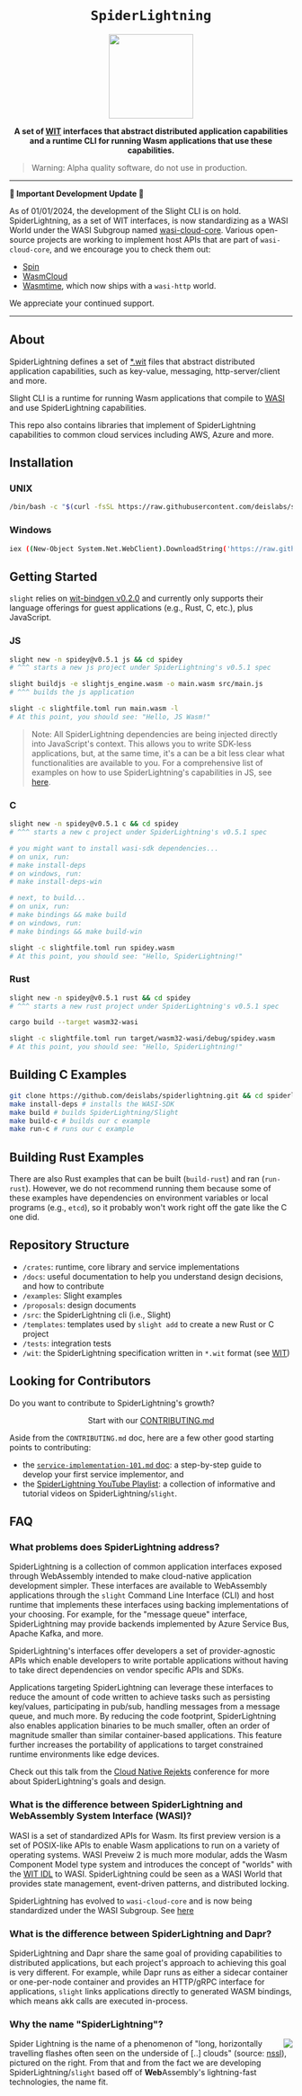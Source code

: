 
<div align="center">
  <h1><code>SpiderLightning</code></h1>
  <img src="docs/images/spiderlightning_logo_alt2.png" width="150px" />
  <p>
    <strong> A set of
    <a href="https://github.com/WebAssembly/component-model/blob/main/design/mvp/WIT.md">WIT</a> interfaces that abstract distributed application capabilities and a runtime CLI for running Wasm applications that use these capabilities. 
    </strong>
  </p>
</div>

> Warning: Alpha quality software, do not use in production.

---

**🚧 Important Development Update 🚧**

As of 01/01/2024, the development of the Slight CLI is on hold. SpiderLightning, as a set of WIT interfaces, is now standardizing as a WASI World under the WASI Subgroup named [wasi-cloud-core](https://github.com/WebAssembly/wasi-cloud-core). Various open-source projects are working to implement host APIs that are part of `wasi-cloud-core`, and we encourage you to check them out:
- [Spin](https://github.com/fermyon/spin)
- [WasmCloud](https://github.com/wasmCloud/wasmCloud)
- [Wasmtime](https://github.com/bytecodealliance/wasmtime), which now ships with a `wasi-http` world.

We appreciate your continued support.

---

## About
SpiderLightning defines a set of [*.wit](https://github.com/WebAssembly/component-model/blob/main/design/mvp/WIT.md) files that abstract distributed application capabilities, such as key-value, messaging, http-server/client and more.

Slight CLI is a runtime for running Wasm applications that compile to [WASI](https://wasi.dev/) and use SpiderLightning capabilities.

This repo also contains libraries that implement of SpiderLightning capabilities to common cloud services including AWS, Azure and more.

## Installation

### UNIX

```sh
/bin/bash -c "$(curl -fsSL https://raw.githubusercontent.com/deislabs/spiderlightning/main/install.sh)"
```

### Windows

```sh
iex ((New-Object System.Net.WebClient).DownloadString('https://raw.githubusercontent.com/deislabs/spiderlightning/main/install.ps1'))
```

## Getting Started

`slight` relies on [wit-bindgen v0.2.0](https://github.com/bytecodealliance/wit-bindgen) and currently only supports their language offerings for guest applications (e.g., Rust, C, etc.), plus JavaScript.

### JS

```sh
slight new -n spidey@v0.5.1 js && cd spidey
# ^^^ starts a new js project under SpiderLightning's v0.5.1 spec

slight buildjs -e slightjs_engine.wasm -o main.wasm src/main.js
# ^^^ builds the js application

slight -c slightfile.toml run main.wasm -l
# At this point, you should see: "Hello, JS Wasm!"
```

> Note: All SpiderLightning dependencies are being injected directly into JavaScript's context. This allows you to write SDK-less applications, but, at the same time, it's a can be a bit less clear what functionalities are available to you. For a comprehensive list of examples on how to use SpiderLightning's capabilities in JS, see [here](https://github.com/danbugs/slightjs).

### C

```sh
slight new -n spidey@v0.5.1 c && cd spidey
# ^^^ starts a new c project under SpiderLightning's v0.5.1 spec

# you might want to install wasi-sdk dependencies...
# on unix, run: 
# make install-deps
# on windows, run:
# make install-deps-win

# next, to build...
# on unix, run:
# make bindings && make build
# on windows, run:
# make bindings && make build-win

slight -c slightfile.toml run spidey.wasm
# At this point, you should see: "Hello, SpiderLightning!"
```

### Rust

```sh
slight new -n spidey@v0.5.1 rust && cd spidey
# ^^^ starts a new rust project under SpiderLightning's v0.5.1 spec

cargo build --target wasm32-wasi

slight -c slightfile.toml run target/wasm32-wasi/debug/spidey.wasm
# At this point, you should see: "Hello, SpiderLightning!"
```

## Building C Examples

```sh
git clone https://github.com/deislabs/spiderlightning.git && cd spiderlightning/ # clone our repo locally and go into it
make install-deps # installs the WASI-SDK
make build # builds SpiderLightning/Slight
make build-c # builds our c example
make run-c # runs our c example
```

## Building Rust Examples

There are also Rust examples that can be built (`build-rust`) and ran (`run-rust`). However, we do not recommend running them because some of these examples have dependencies on environment variables or local programs (e.g., `etcd`), so it probably won't work right off the gate like the C one did.

## Repository Structure

- `/crates`: runtime, core library and service implementations
- `/docs`: useful documentation to help you understand design decisions, and how to contribute
- `/examples`: Slight examples
- `/proposals`: design documents
- `/src`: the SpiderLightning cli (i.e., Slight)
- `/templates`: templates used by `slight add` to create a new Rust or C project
- `/tests`: integration tests
- `/wit`: the SpiderLightning specification written in `*.wit` format (see [WIT](https://github.com/WebAssembly/component-model/blob/main/design/mvp/WIT.md))

## Looking for Contributors
Do you want to contribute to SpiderLightning's growth? 

<p align="center">Start with our <a href="https://github.com/deislabs/spiderlightning/blob/main/CONTRIBUTING.md">CONTRIBUTING.md</a></p>

Aside from the `CONTRIBUTING.md` doc, here are a few other good starting points to contributing:
- the [`service-implementation-101.md` doc](https://github.com/deislabs/spiderlightning/blob/main/docs/service-implementation-101.md): a step-by-step guide to develop your first service implementor, and
- the [SpiderLightning YouTube Playlist](https://www.youtube.com/playlist?list=PLL6BzOBDywQcXy3otj_Y-20SCSOv-MxT3): a collection of informative and tutorial videos on SpiderLightning/`slight`.

## FAQ

### What problems does SpiderLightning address?

SpiderLightning is a collection of common application interfaces exposed through WebAssembly intended to make cloud-native application development simpler. These interfaces are available to WebAssembly applications through the `slight` Command Line Interface (CLI) and host runtime that implements these interfaces using backing implementations of your choosing. For example, for the "message queue" interface, SpiderLightning may provide backends implemented by Azure Service Bus, Apache Kafka, and more.

SpiderLightning's interfaces offer developers a set of provider-agnostic APIs which enable developers to write portable applications without having to take direct dependencies on vendor specific APIs and SDKs.

Applications targeting SpiderLightning can leverage these interfaces to reduce the amount of code written to achieve tasks such as persisting key/values, participating in pub/sub, handling messages from a message queue, and much more. By reducing the code footprint, SpiderLightning also enables application binaries to be much smaller, often an order of magnitude smaller than similar container-based applications. This feature further increases the portability of applications to target constrained runtime environments like edge devices.

Check out this talk from the [Cloud Native Rejekts](https://youtu.be/zEPeMN0ZlBM?si=0LuOouoLzgpGqqGg) conference for more about SpiderLightning's goals and design.

### What is the difference between SpiderLightning and WebAssembly System Interface (WASI)?

WASI is a set of standardized APIs for Wasm. Its first preview version is a set of POSIX-like APIs to enable Wasm applications to run on a variety of operating systems. WASI Preveiw 2 is much more modular, adds the Wasm Component Model type system and introduces the concept of "worlds" with the [WIT IDL](https://github.com/WebAssembly/component-model/blob/main/design/mvp/WIT.md) to WASI. SpiderLightning could be seen as a WASI World that provides state management, event-driven patterns, and distributed locking.

SpiderLightning has evolved to `wasi-cloud-core` and is now being standardized under the WASI Subgroup. See [here](https://github.com/WebAssembly/wasi-cloud-core)

### What is the difference between SpiderLightning and Dapr?

SpiderLightning and Dapr share the same goal of providing capabilities to distributed applications, but each project's approach to achieving this goal is very different. For example, while Dapr runs as either a sidecar container or one-per-node container and provides an HTTP/gRPC interface for applications, `slight` links applications directly to generated WASM bindings, which means akk calls are executed in-process.

### Why the name "SpiderLightning"?

<img align="right" margin=".1em" src="docs/images/readme2.jpg"/>

Spider Lightning is the name of a phenomenon of "long, horizontally travelling flashes often seen on the underside of [..] clouds" (source: [nssl](https://www.nssl.noaa.gov/education/svrwx101/lightning/types/#:~:text=Spider%20lightning%20refers%20to%20long,often%20linked%20to%20%2BCG%20flashes.)), pictured on the right. From that and from the fact we are developing SpiderLightning/`slight` based off of **Web**Assembly's lightning-fast technologies, the name fit.
